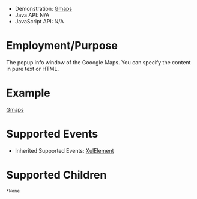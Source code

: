 
- Demonstration:
  [Gmaps](http://www.zkoss.org/zkdemo/reporting/google_map)
- Java API: N/A
- JavaScript API: N/A


# Employment/Purpose

The popup info window of the Gooogle Maps. You can specify the content
in pure text or HTML.

# Example

[ Gmaps]({{site.baseurl}}/zk_component_ref/gmaps#Example)

# Supported Events

- Inherited Supported Events: [ XulElement]({{site.baseurl}}/zk_component_ref/xulelement#Supported_Events)

# Supported Children

`*None`
